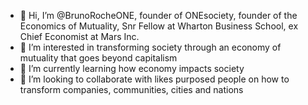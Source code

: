 - 👋 Hi, I’m @BrunoRocheONE, founder of ONEsociety, founder of the Economics of Mutuality, Snr Fellow at Wharton Business School, ex Chief Economist at Mars Inc.
- 👀 I’m interested in transforming society through an economy of mutuality that goes beyond capitalism 
- 🌱 I’m currently learning how economy impacts society 
- 💞️ I’m looking to collaborate with likes purposed people on how to transform companies, communities, cities and nations
  
<!---
BrunoRocheONE/BrunoRocheONE is a ✨ special ✨ repository because its `README.md` (this file) appears on your GitHub profile.
You can click the Preview link to take a look at your changes.
--->
